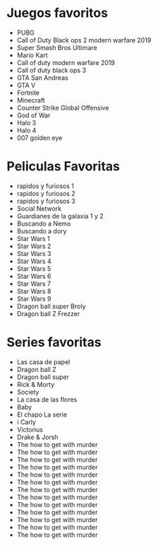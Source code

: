 # Juegos favoritos

* PUBG
* Call of Duty Black ops 2 modern warfare 2019
* Super Smash Bros Ultimare 
* Mario Kart
* Call of duty modern warfare 2019
* Call of duty black ops 3
* GTA San Andreas
* GTA V
* Fortnite
* Minecraft
* Counter Strike Global Offensive
* God of War 
* Halo 3 
* Halo 4 
* 007 golden eye

# Peliculas Favoritas

* rapidos y furiosos 1
* rapidos y furiosos 2 
* rapidos y furiosos 3
* Social Network
* Guardianes de la galaxia 1 y 2 
* Buscando a Nemo 
* Buscando a dory
* Star Wars 1
* Star Wars 2
* Star Wars 3
* Star Wars 4
* Star Wars 5
* Star Wars 6
* Star Wars 7
* Star Wars 8
* Star Wars 9
* Dragon ball super Broly
* Dragon ball Z Frezzer

# Series favoritas
 
 * Las casa de papel
 * Dragon ball Z
 * Dragon ball super
 * Rick & Morty
 * Society
 * La casa de las flores
 * Baby
 * El chapo La serie
 * i Carly 
 * Victorius 
 * Drake & Jorsh
 * The how to get with murder
 * The how to get with murder
 * The how to get with murder
 * The how to get with murder
 * The how to get with murder
 * The how to get with murder
 * The how to get with murder
 * The how to get with murder
 * The how to get with murder
 * The how to get with murder
 * The how to get with murder
 * The how to get with murder
 * The how to get with murder